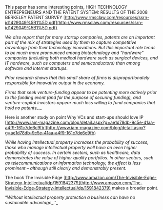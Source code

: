
This paper has some interesting points, HIGH TECHNOLOGY ENTREPRENEURS AND THE PATENT SYSTEM: RESULTS OF THE 2008 BERKELEY PATENT SURVEY [http://www.rmsclaw.com/resources/ssrn-id1429049%5B1%5D.pdf](http://www.rmsclaw.com/resources/ssrn-id1429049%5B1%5D.pdf).

  

_We also report that for many startup companies, patents are an important part of the mix of strategies used by them to capture competitive advantage from their technology innovations. But this important role tends to be much more pronounced among biotechnology and “hardware” companies (including both medical hardware such as surgical devices, and IT hardware, such as computers and semiconductors) than among software and Internet startups._

  

_Prior research shows that this small share of firms is disproportionately responsible for innovative output in the economy._

  

_Firms that seek venture-funding appear to be patenting more actively prior to the funding event (and for the purpose of securing funding), and_ _venture-capital investors appear much less willing to fund companies that hold no patents__._

  

Here is another study on point Why VCs and start-ups should love IP [http://www.iam-magazine.com/blog/detail.aspx?g=ae1d78db-9c5e-41aa-a4f9-161c7de6c9fb](http://www.iam-magazine.com/blog/detail.aspx?g=ae1d78db-9c5e-41aa-a4f9-161c7de6c9fb)

  

_While having intellectual property increases the probability of success, those who manage intellectual property well have an even higher probability of success. In certain sectors, such as healthcare, data demonstrates the value of higher quality portfolios. In other sectors, such as telecommunications or information technology, the effect is less prominent – although still clearly and demonstrably present._

  

The book The Invisible Edge [http://www.amazon.com/The-Invisible-Edge-Strategy-Intellectual/dp/1591842379](http://www.amazon.com/The-Invisible-Edge-Strategy-Intellectual/dp/1591842379) makes a broader point.

  

“_Without intellectual property protection a business can have no_ _sustainable advantage__.”_